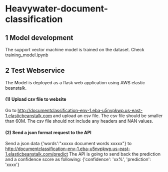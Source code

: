 # Heavywater-document-classification
## 1 Model development 
The support vector machine model is trained on the dataset. Check training_model.ipynb
## 2 Test Webservice
The Model is deployed as a flask web application using AWS elastic beanstalk. 
#### (1) Upload csv file to website
Go to http://documentclassification-env-1.eba-u5nvpkwp.us-east-1.elasticbeanstalk.com and upload an csv file. The csv file should be smaller than 60M. The csv file should not include any headers and NAN values. 
#### (2) Send a json format request to the API
Send a json data {'words':"xxxxx document words xxxxx"} to http://documentclassification-env-1.eba-u5nvpkwp.us-east-1.elasticbeanstalk.com/predict The API is going to send back the prediction and a confidence score as following: {'confidence': 'xx%', 'prediction': 'xxxx'}
